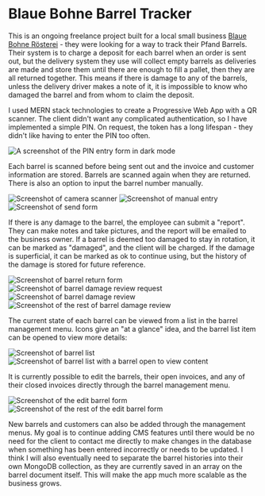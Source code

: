 # Blaue Bohne Barrel Tracker

This is an ongoing freelance project built for a local small business [Blaue Bohne Rösterei](https://blauebohne.com/) - they were looking for a way to track their Pfand Barrels. Their system is to charge a deposit for each barrel when an order is sent out, but the delivery system they use will collect empty barrels as deliveries are made and store them until there are enough to fill a pallet, then they are all returned together. This means if there is damage to any of the barrels, unless the delivery driver makes a note of it, it is impossible to know who damaged the barrel and from whom to claim the deposit.

I used MERN stack technologies to create a Progressive Web App with a QR scanner. The client didn't want any complicated authentication, so I have implemented a simple PIN. On request, the token has a long lifespan - they didn't like having to enter the PIN too often. 

![A screenshot of the PIN entry form in dark mode](./readme_assets/BB_screenshot_auth.png)

Each barrel is scanned before being sent out and the invoice and customer information are stored. Barrels are scanned again when they are returned. There is also an option to input the barrel number manually.

![Screenshot of camera scanner](./readme_assets/BB_screenshot_scanner.png)
![Screenshot of manual entry](./readme_assets/BB_screenshot_manual.png)
![Screenshot of send form](./readme_assets/BB_screenshot_send.png)

If there is any damage to the barrel, the employee can submit a "report". They can make notes and take pictures, and the report will be emailed to the business owner. If a barrel is deemed too damaged to stay in rotation, it can be marked as "damaged", and the client will be charged. If the damage is superficial, it can be marked as ok to continue using, but the history of the damage is stored for future reference. 

![Screenshot of barrel return form](./readme_assets/BB_screenshot_return.png)
![Screenshot of barrel damage review request](./readme_assets/BB_screenshot_requestDamageReview.png)
![Screenshot of barrel damage review](./readme_assets/BB_screenshot_reviewDamage1.png)
![Screenshot of the rest of barrel damage review](./readme_assets/BB_screenshot_reviewDamage2.png)

The current state of each barrel can be viewed from a list in the barrel management menu. Icons give an "at a glance" idea, and the barrel list item can be opened to view more details:

![Screenshot of barrel list](./readme_assets/BB_screenshot_barrelList_closed.png)
![Screenshot of barrel list with a barrel open to view content](./readme_assets/BB_screenshot_barrelList_open.png)

It is currently possible to edit the barrels, their open invoices, and any of their closed invoices directly through the barrel management menu. 

![Screenshot of the edit barrel form](./readme_assets/BB_screenshot_editBarrel1.png)
![Screenshot of the rest of the edit barrel form](./readme_assets/BB_screenshot_editBarrel2.png)

New barrels and customers can also be added through the management menus. My goal is to continue adding CMS features until there would be no need for the client to contact me directly to make changes in the database when something has been entered incorrectly or needs to be updated. I think I will also eventually need to separate the barrel histories into their own MongoDB collection, as they are currently saved in an array on the barrel document itself. This will make the app much more scalable as the business grows.